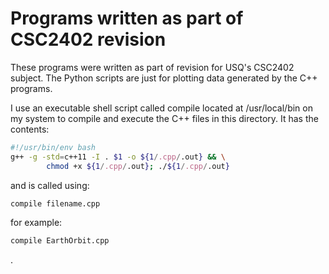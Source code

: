 # Programs written as part of CSC2402 revision
These programs were written as part of revision for USQ's CSC2402 subject. The Python scripts are just for plotting data generated by the C++ programs.

I use an executable shell script called compile located at /usr/local/bin on my system to compile and execute the C++ files in this directory. It has the contents:

```bash
#!/usr/bin/env bash
g++ -g -std=c++11 -I . $1 -o ${1/.cpp/.out} && \
        chmod +x ${1/.cpp/.out}; ./${1/.cpp/.out}
```

and is called using:

```bash
compile filename.cpp
```

for example:

```bash
compile EarthOrbit.cpp
```

.